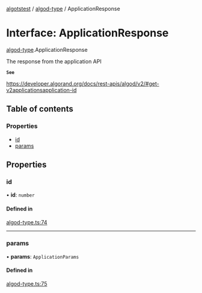[algotstest](../README.md) / [algod-type](../modules/algod_type.md) / ApplicationResponse

# Interface: ApplicationResponse

[algod-type](../modules/algod_type.md).ApplicationResponse

The response from the application API

**`See`**

https://developer.algorand.org/docs/rest-apis/algod/v2/#get-v2applicationsapplication-id

## Table of contents

### Properties

- [id](algod_type.ApplicationResponse.md#id)
- [params](algod_type.ApplicationResponse.md#params)

## Properties

### id

• **id**: `number`

#### Defined in

[algod-type.ts:74](https://github.com/algorandfoundation/algokit-utils-ts/blob/4edaa90/src/algod-type.ts#L74)

___

### params

• **params**: `ApplicationParams`

#### Defined in

[algod-type.ts:75](https://github.com/algorandfoundation/algokit-utils-ts/blob/4edaa90/src/algod-type.ts#L75)
